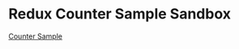 # Redux Counter Sample Sandbox

[Counter Sample](https://codesandbox.io/p/sandbox/github/reduxjs/redux-essentials-counter-example/tree/master)
